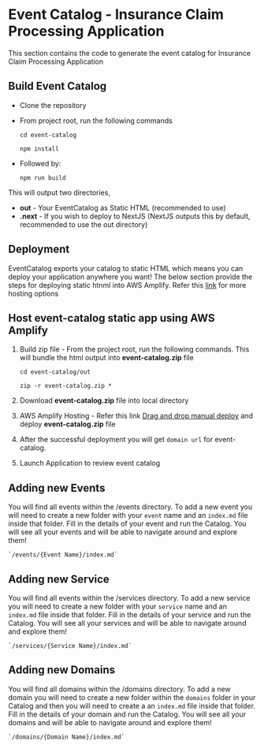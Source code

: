 # Event Catalog - Insurance Claim Processing Application
This section contains the code to generate the event catalog for Insurance Claim Processing Application

## Build Event Catalog
* Clone the repository
* From project root, run the following commands

    `cd event-catalog`
    
    `npm install`

* Followed by:

    `npm run build`

This will output two directories,

* **out** - Your EventCatalog as Static HTML (recommended to use)
* **.next** - If you wish to deploy to NextJS (NextJS outputs this by default, recommended to use the out directory)

## Deployment
EventCatalog exports your catalog to static HTML which means you can deploy your application anywhere you want!
The below section provide the steps for deploying static htnml into AWS Amplify. 
Refer this [link](https://www.eventcatalog.dev/docs/guides/deployment) for more hosting options 

## Host event-catalog static app using AWS Amplify 
1. Build zip file -
From the project root, run the following commands. This will bundle the html output into **event-catalog.zip** file 
  
   `cd event-catalog/out`
   
   `zip -r event-catalog.zip *` 
   
2. Download **event-catalog.zip** file into local directory
3. AWS Amplify Hosting - Refer this link [Drag and drop manual deploy](https://docs.aws.amazon.com/amplify/latest/userguide/manual-deploys.html) and deploy **event-catalog.zip** file
4. After the successful deployment you will get `domain url` for event-catalog. 
5. Launch Application to review event catalog 

## Adding new Events
You will find all events within the /events directory. To add a new event you will need to create a new folder with your `event` name and an `index.md` file inside that folder.
Fill in the details of your event and run the Catalog. You will see all your events and will be able to navigate around and explore them!

    `/events/{Event Name}/index.md`

## Adding new Service
You will find all events within the /services directory. To add a new service you will need to create a new folder with your `service` name and an `index.md` file inside that folder.
Fill in the details of your service and run the Catalog. You will see all your services and will be able to navigate around and explore them!

    `/services/{Service Name}/index.md`

## Adding new Domains
You will find all domains within the /domains directory. To add a new domain you will need to create a new folder within the `domains` folder in your Catalog and then you will need to create a an `index.md` file inside that folder.
Fill in the details of your domain and run the Catalog. You will see all your domains and will be able to navigate around and explore them!
    
    `/domains/{Domain Name}/index.md`